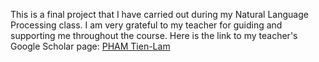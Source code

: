 This is a final project that I have carried out during my Natural Language Processing class. I am very grateful to my teacher for guiding and supporting me throughout the course. Here is the link to my teacher's Google Scholar page: [PHAM Tien-Lam](https://scholar.google.com.vn/citations?user=TFP4OXcAAAAJ&hl=vi)
